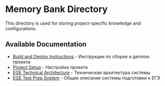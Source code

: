 # Memory Bank Directory
This directory is used for storing project-specific knowledge and configurations.

## Available Documentation

- [Build and Deploy Instructions](./build-and-deploy-instructions.md) - Инструкции по сборке и деплою проекта
- [Project Setup](./project-setup.md) - Настройка проекта
- [EGE Technical Architecture](./ege-technical-architecture.md) - Техническая архитектура системы
- [EGE Test Prep System](./ege-test-prep-system.md) - Общее описание системы подготовки к ЕГЭ
